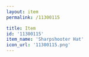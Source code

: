 ```yaml
---
layout: item
permalink: /11300115

title: Item
id: '11300115'
item_name: 'Sharpshooter Hat'
icon_url: '11300115.png'
---
```

